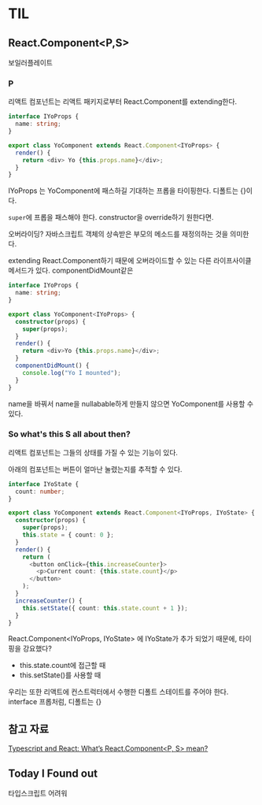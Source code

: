 # TIL

## React.Component<P,S>

보일러플레이트

### P

리액트 컴포넌트는 리액트 패키지로부터 React.Component를 extending한다.

```ts
interface IYoProps {
  name: string;
}

export class YoComponent extends React.Component<IYoProps> {
  render() {
    return <div> Yo {this.props.name}</div>;
  }
}
```

IYoProps 는 YoComponent에 패스하길 기대하는 프롭을 타이핑한다.
디폴트는 {}이다.

`super`에 프롭을 패스해야 한다. constructor을 override하기 원한다면.

오버라이딩? 자바스크립트 객체의 상속받은 부모의 메소드를 재정의하는 것을 의미한다.

extending React.Component하기 때문에 오버라이드할 수 있는 다른 라이프사이클 메서드가 있다. componentDidMount같은

```ts
interface IYoProps {
  name: string;
}

export class YoComponent<IYoProps> {
  constructor(props) {
    super(props);
  }
  render() {
    return <div>Yo {this.props.name}</div>;
  }
  componentDidMount() {
    console.log("Yo I mounted");
  }
}
```

name을 바꿔서 name을 nullabable하게 만들지 않으면 YoComponent를 사용할 수 있다.

### So what's this S all about then?

리액트 컴포넌트는 그들의 상태를 가질 수 있는 기능이 있다.

아래의 컴포넌트는 버튼이 얼마난 눌렸는지를 추적할 수 있다.

```ts
interface IYoState {
  count: number;
}

export class YoComponent extends React.Component<IYoProps, IYoState> {
  constructor(props) {
    super(props);
    this.state = { count: 0 };
  }
  render() {
    return (
      <button onClick={this.increaseCounter}>
        <p>Current count: {this.state.count}</p>
      </button>
    );
  }
  increaseCounter() {
    this.setState({ count: this.state.count + 1 });
  }
}
```

React.Component<IYoProps, IYoState> 에 IYoState가 추가 되었기 때문에, 타이핑을 강요했다?

- this.state.count에 접근할 때
- this.setState()를 사용할 때

우리는 또한 리액트에 컨스트럭터에서 수행한 디폴트 스테이트를 주어야 한다. interface 프롭처럼, 디폴트는 {}

## 참고 자료

[Typescript and React: What’s React.Component<P, S> mean?](https://devblog.xero.com/typescript-and-react-whats-react-component-p-s-mean-cfddc65f81e1)

## Today I Found out

타입스크립트 어려워
